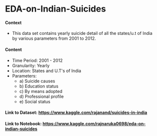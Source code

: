 # EDA-on-Indian-Suicides

#### Context
- This data set contains yearly suicide detail of all the states/u.t of India by various parameters from 2001 to 2012.

#### Content
- Time Period: 2001 - 2012
- Granularity: Yearly
- Location: States and U.T's of India
- Parameters:
  - a) Suicide causes
  - b) Education status
  - c) By means adopted
  - d) Professional profile
  - e) Social status

#### Link to Dataset: https://www.kaggle.com/rajanand/suicides-in-india
#### Link to Notebook: https://www.kaggle.com/rajnaruka0698/eda-on-indian-suicides
